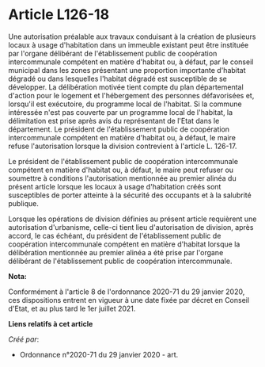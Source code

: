 # Article L126-18

Une autorisation préalable aux travaux conduisant à la création de plusieurs locaux à usage d'habitation dans un immeuble
existant peut être instituée par l'organe délibérant de l'établissement public de coopération intercommunale compétent en
matière d'habitat ou, à défaut, par le conseil municipal dans les zones présentant une proportion importante d'habitat
dégradé ou dans lesquelles l'habitat dégradé est susceptible de se développer. La délibération motivée tient compte du plan
départemental d'action pour le logement et l'hébergement des personnes défavorisées et, lorsqu'il est exécutoire, du
programme local de l'habitat. Si la commune intéressée n'est pas couverte par un programme local de l'habitat, la
délimitation est prise après avis du représentant de l'Etat dans le département. Le président de l'établissement public de
coopération intercommunale compétent en matière d'habitat ou, à défaut, le maire refuse l'autorisation lorsque la division
contrevient à l'article L. 126-17.

Le président de l'établissement public de coopération intercommunale compétent en matière d'habitat ou, à défaut, le maire
peut refuser ou soumettre à conditions l'autorisation mentionnée au premier alinéa du présent article lorsque les locaux à
usage d'habitation créés sont susceptibles de porter atteinte à la sécurité des occupants et à la salubrité publique.

Lorsque les opérations de division définies au présent article requièrent une autorisation d'urbanisme, celle-ci tient lieu
d'autorisation de division, après accord, le cas échéant, du président de l'établissement public de coopération
intercommunale compétent en matière d'habitat lorsque la délibération mentionnée au premier alinéa a été prise par l'organe
délibérant de l'établissement public de coopération intercommunale.

**Nota:**

Conformément à l'article 8 de l'ordonnance 2020-71 du 29 janvier 2020, ces dispositions entrent en vigueur à une date fixée
par décret en Conseil d'Etat, et au plus tard le 1er juillet 2021.

**Liens relatifs à cet article**

_Créé par_:

  - Ordonnance n°2020-71 du 29 janvier 2020 - art.
